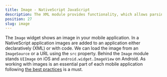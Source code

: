 ```yaml
---
title: Image - NativeScript JavaScript
description: The XML module provides functionality, which allows parsing an XML content in NativeSciprt. The module enables searching for specific attribute and its value or taking the data(e.g. `text` value) locked between the XML elements.
position: 27
slug: image
---
```

The `Image` widget shows an image in your mobile application. 
In a NativeScript application images are added to an application either declaratively (XML) or with code. We can load the image from an `ImageSource` or a URL using the `src` property.
Behind the `Image` module stands `UIImage` on iOS and `android.widget.ImageView` on Android.
As working with images is an essential part of each mobile application following [the best practices](https://docs.nativescript.org/best-practices/images-optimisations) is a must.
